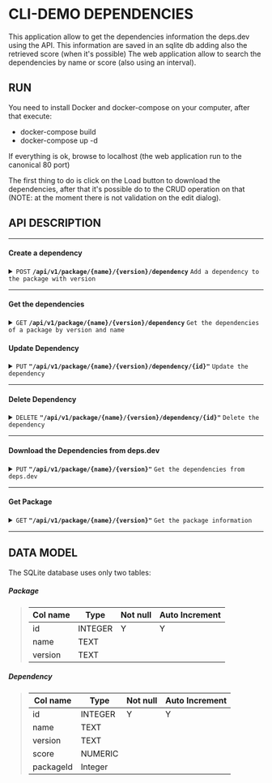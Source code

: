 # CLI-DEMO DEPENDENCIES

This application allow to get the dependencies information the deps.dev using the API. 
This information are saved in an sqlite db adding also the retrieved score (when it's possible)
The web application allow to search the dependencies by name or score (also using an interval).

## RUN
You need to install Docker and docker-compose on your computer, after that execute:
* docker-compose build
* docker-compose up -d

If everything is ok, browse to localhost (the web application run to the canonical 80 port)

The first thing to do is click on the Load button to download the dependencies, after that it's
possible do to the CRUD operation on that (NOTE: at the moment there is not validation on the edit dialog).

## API DESCRIPTION

------------------------------------------------------------------------------------------

#### Create a dependency

<details>
 <summary><code>POST</code> <code><b>/api/v1/package/{name}/{version}/dependency</b></code> <code>Add a dependency to the package with version</code></summary>

##### Parameters

> | name    |  type     | data type | description                       |
> |---------|-----------|-----------|-----------------------------------|
> | name    |  required | string    | the package name                  |
> | version |  required | string    | the the version of the package    |

##### Body
<code>
{id: integer, name: string, version: string, score: float, packageId: number}
</code>

##### Responses

> | http code | content-type              | response                    |
> |-----------|---------------------------|-----------------------------|
> | `201`     | `application/json`        | `{data:[dependencyObject]}` |
> | `500`     | `application/json`        | `{error: "message error}`   |

##### dependencyObject
{id: integer, name: string, version: string, score: float, packageId: number}


</details>

------------------------------------------------------------------------------------------

#### Get the dependencies

<details>
 <summary><code>GET</code> <code><b>/api/v1/package/{name}/{version}/dependency</b></code> <code>Get the dependencies of a package by version and name</code></summary>

##### Parameters

> | name       | type     | data type | description                                                           |
> |------------|----------|-----------|-----------------------------------------------------------------------|
> | name       | required | string    | the package name                                                      |
> | version    | required | string    | the version of the package                                            |
> | searchName | optional | string    | search only the dependencies that have searchName as part of the name |
> | lower      | optional | number    | search for a min score                                                |
> | upper      | optional | number    | search for a max score                                                |


##### Responses

> | http code | content-type              | response                    |
> |-----------|---------------------------|-----------------------------|
> | `200`     | `application/json`        | `{data:[dependencyObject]}` |
> | `500`     | `application/json`        | `{error: "message error}`   |

##### dependencyObject
{id: integer, name: string, version: string, score: float, packageId: number}


</details>

#### Update Dependency

<details>
 <summary><code>PUT</code> <code><b>"/api/v1/package/{name}/{version}/dependency/{id}"</b></code> <code>Update the dependency</code></summary>

##### Parameters

> | name    | type     | data type | description                    |
> |---------|----------|-----------|--------------------------------|
> | name    | required | string    | the package name               |
> | version | required | string    | the version of the package     |
> | id      | required | number    | id of the dependency to update |

##### Body
<code>
{id: integer, name: string, version: string, score: float, packageId: number}
</code>

##### Responses

> | http code | content-type              | response                    |
> |-----------|---------------------------|-----------------------------|
> | `200`     | `application/json`        | `{data:[dependencyObject]}` |
> | `500`     | `application/json`        | `{error: "message error}`   |

##### dependencyObject
{id: integer, name: string, version: string, score: float, packageId: number}

</details>

------------------------------------------------------------------------------------------

#### Delete Dependency

<details>
 <summary><code>DELETE</code> <code><b>"/api/v1/package/{name}/{version}/dependency/{id}"</b></code> <code>Delete the dependency</code></summary>

##### Parameters

> | name    | type     | data type | description                    |
> |---------|----------|-----------|--------------------------------|
> | name    | required | string    | the package name               |
> | version | required | string    | the version of the package     |
> | id      | required | number    | id of the dependency to delete |



##### Responses

> | http code | content-type              | response                  |
> |-----------|---------------------------|---------------------------|
> | `200`     | `application/json`        | `{data:[]}`               |
> | `500`     | `application/json`        | `{error: "message error}` |


</details>

------------------------------------------------------------------------------------------
#### Download the Dependencies from deps.dev

<details>
 <summary><code>PUT</code> <code><b>"/api/v1/package/{name}/{version}"</b></code> <code>Get the dependencies from deps.dev</code></summary>

##### Parameters

> | name    | type     | data type | description                    |
> |---------|----------|-----------|--------------------------------|
> | name    | required | string    | the package name               |
> | version | required | string    | the version of the package     |


##### Responses

> | http code | content-type              | response                    |
> |-----------|---------------------------|-----------------------------|
> | `200`     | `application/json`        | `{data:[dependencyObject]}` |
> | `500`     | `application/json`        | `{error: "message error}`   |

##### dependencyObject
{id: integer, name: string, version: string, score: float, packageId: number}

</details>

------------------------------------------------------------------------------------------

#### Get Package

<details>
 <summary><code>GET</code> <code><b>"/api/v1/package/{name}/{version}"</b></code> <code>Get the package information</code></summary>

##### Parameters

> | name       | type     | data type | description                                                           |
> |------------|----------|-----------|-----------------------------------------------------------------------|
> | name       | required | string    | the package name                                                      |
> | version    | required | string    | the version of the package                                            |



##### Responses

> | http code | content-type              | response                  |
> |-----------|---------------------------|---------------------------|
> | `200`     | `application/json`        | `{data:[packageObject]}`  |
> | `500`     | `application/json`        | `{error: "message error}` |

##### packageObject
{id: integer, name: string, version: string}


</details>

------------------------------------------------------------------------------------------

## DATA MODEL

The SQLite database uses only two tables:

##### Package

> | Col name | Type    | Not null | Auto Increment |
> |----------|---------|----------|----------------|
> | id       | INTEGER | Y        | Y              |
> | name     | TEXT    |          |                |
> | version  | TEXT    |          |                |

##### Dependency

> | Col name  | Type    | Not null | Auto Increment |
> |-----------|---------|----------|----------------|
> | id        | INTEGER | Y        | Y              |
> | name      | TEXT    |          |                |
> | version   | TEXT    |          |                |
> | score     | NUMERIC |          |                |
> | packageId | Integer |          |                |